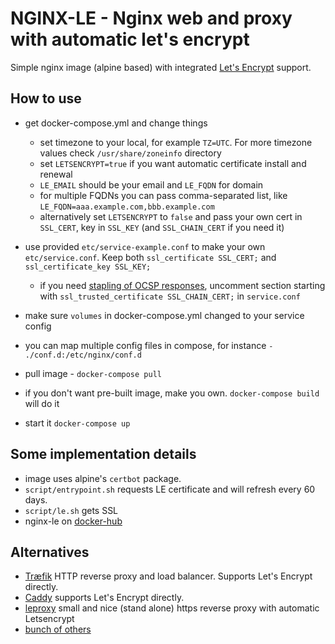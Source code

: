 # NGINX-LE - Nginx web and proxy with automatic let's encrypt

Simple nginx image (alpine based) with integrated [Let's Encrypt](https://letsencrypt.org) support.

## How to use

- get docker-compose.yml and change things
    - set timezone to your local, for example `TZ=UTC`. For more timezone values check `/usr/share/zoneinfo` directory
    - set `LETSENCRYPT=true` if you want automatic certificate install and renewal
    - `LE_EMAIL` should be your email and `LE_FQDN` for domain
    - for multiple FQDNs you can pass comma-separated list, like `LE_FQDN=aaa.example.com,bbb.example.com`
    - alternatively set `LETSENCRYPT` to `false` and pass your own cert in `SSL_CERT`, key in `SSL_KEY` (and `SSL_CHAIN_CERT` if you need it)

- use provided `etc/service-example.conf` to make your own `etc/service.conf`. Keep both `ssl_certificate SSL_CERT;` and `ssl_certificate_key SSL_KEY;`
    - if you need [stapling of OCSP responses](https://tools.ietf.org/html/rfc4366#section-3.6), uncomment section starting with `ssl_trusted_certificate SSL_CHAIN_CERT;` in `service.conf`
- make sure `volumes` in docker-compose.yml changed to your service config
- you can map multiple config files in compose, for instance `- ./conf.d:/etc/nginx/conf.d`
- pull image - `docker-compose pull`
- if you don't want pre-built image, make you own. `docker-compose build` will do it
- start it `docker-compose up`

## Some implementation details

- image uses alpine's `certbot` package.
- `script/entrypoint.sh` requests LE certificate and will refresh every 60 days.
- `script/le.sh` gets SSL
- nginx-le on [docker-hub](https://hub.docker.com/r/umputun/nginx-le/)

## Alternatives
- [Træfik](https://traefik.io) HTTP reverse proxy and load balancer. Supports Let's Encrypt directly.
- [Caddy](https://caddyserver.com) supports Let's Encrypt directly.
- [leproxy](https://github.com/artyom/leproxy) small and nice (stand alone) https reverse proxy with automatic Letsencrypt
- [bunch of others](https://github.com/search?utf8=✓&q=nginx+lets+encrypt)
